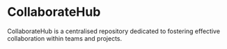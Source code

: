 # CollaborateHub
CollaborateHub is a centralised repository dedicated to fostering effective collaboration within teams and projects.
